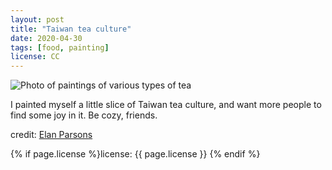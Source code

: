 ```yaml
---
layout: post
title: "Taiwan tea culture"
date: 2020-04-30
tags: [food, painting]
license: CC
---
```


![Photo of paintings of various types of tea]({{site.baseurl}}/assets/img/2020-04-30-Taiwan-tea-culture.png)

I painted myself a little slice of Taiwan tea culture, and want more people to find some joy in it. Be cozy, friends.

credit: [Elan Parsons](https://twitter.com/daoteajing)

{% if page.license %}license: {{ page.license }} {% endif %}
